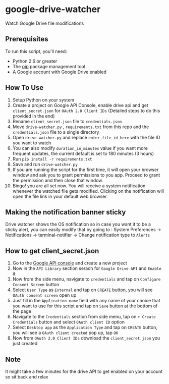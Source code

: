 # google-drive-watcher
Watch Google Drive file modifications

## Prerequisites
To run this script, you'll need:

* Python 2.6 or greater
* The [pip](https://pypi.python.org/pypi/pip) package management tool
* A Google account with Google Drive enabled

## How To Use
1) Setup Python on your system
2) Create a project on Google API Console, enable drive api and get `client_secret.json` for `OAuth 2.0 Client IDs` (Detailed steps to do this provided in the end)  
3) Rename `client_secret.json` file to `credentials.json` 
4) Move `drive-watcher.py` , `requirements.txt` from this repo and the `credentials.json` file to a single directory
5) Open `drive-watcher.py` and replace `enter_file_id_here` with the file ID you want to watch
6) You can also modify `duration_in_minutes` value if you want more frequent updates, the current default is set to 180 minutes (3 hours)
7) Run `pip install -r requirements.txt`
8) Save and run `drive-watcher.py`
9) If you are running the script for the first time, it will open your browser window and ask you to grant permissions to you app. Proceed to grant the permission and then close that window.
10) Bingo! you are all set now. You will receive a system notification whenever the watched file gets modified. Clicking on the notification will open the file link in your default web browser.

## Making the notification banner sticky
Drive watcher shows the OS notification so in case you want it to be a sticky alert,
you can easily modify that by going to : 
System Preferences -> Notifications -> terminal-notifier -> Change notification type to `Alerts`

## How to get client_secret.json
1) Go to the [Google API console](https://console.developers.google.com/projectselector/apis/library) and create a new project
2) Now in the `API Library` section serach for `Google Drive API` and `Enable` it
3) Now from the side menu, navigate to `credentials` and tap on `Configure Consent Screen` button
4) Select `User Type` as `External` and tap on `CREATE` button, you will see `OAuth consent screen` open up
5) Just fill in the `Application name` field with any name of your choice that you want to use for this script and tap on `Save` button at the bottom of the page
6) Navigate to the `Credentials` section from side menu, tap on `+ Create Credentials` button and select `OAuth client ID` option
7) Select `Desktop app` as the `Application Type` and tap on `CREATE` button, you will see a `OAuth client created` pop up, tap `OK`
8) Now from `OAuth 2.0 Client IDs` download the `client_secret.json` you just created 

## Note 
It might take a few minutes for the drive API to get enabled on your account so sit back and relax